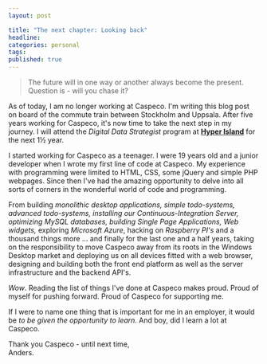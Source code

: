 ```yaml
---
layout: post

title: "The next chapter: Looking back"
headline: 
categories: personal
tags: 
published: true
---
```

> The future will in one way or another always become the present. Question is - will you chase it?

As of today, I am no longer working at Caspeco.
I'm writing this blog post on board of the commute train between Stockholm and Uppsala. After five years working for Caspeco, it's now time to take the next step in my journey. I will attend the *Digital Data Strategist* program at **[Hyper Island](http://hyperisland.se)** for the next 1½ year.  

I started working for Caspeco as a teenager. I were 19 years old and a junior developer when I wrote my first line of code at Caspeco. My experience with programming were limited to HTML, CSS, some jQuery and simple PHP webpages. Since then I've had the amazing opportunity to delve into all sorts of corners in the wonderful world of code and programming.  

From building *monolithic desktop applications, simple todo-systems, advanced todo-systems, installing our Continuous-Integration Server, optimizing MySQL databases, building Single Page Applications, Web widgets,* exploring *Microsoft Azure*, hacking on *Raspberry PI's* and a thousand things more ... and finally for the last one and a half years, taking on the responsibility to move Caspeco away from its roots in the Windows Desktop market and deploying us on all devices fitted with a web browser, designing and building both the front end platform as well as the server infrastructure and the backend API's. 

*Wow*. Reading the list of things I've done at Caspeco makes proud. Proud of myself for pushing forward. Proud of Caspeco for supporting me.

If I were to name one thing that is important for me in an employer, it would be *to be given the opportunity to learn*. And boy, did I learn a lot at Caspeco. 

Thank you Caspeco - until next time,  
Anders.